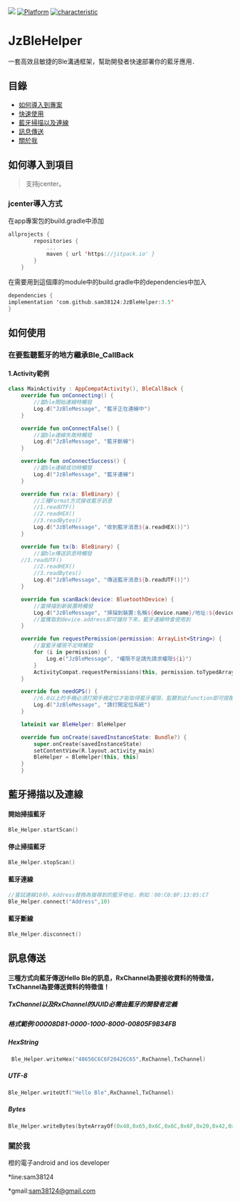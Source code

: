 [![](https://jitpack.io/v/sam38124/JzBleHelper.svg)](https://jitpack.io/#sam38124/JzBleHelper)
[![Platform](https://img.shields.io/badge/平台-%20Android%20-brightgreen.svg)](https://github.com/sam38124)
[![characteristic](https://img.shields.io/badge/特點-%20輕量級%20%7C%20簡單易用%20%20%7C%20穩定%20-brightgreen.svg)](https://github.com/sam38124)
# JzBleHelper
一套高效且敏捷的Ble溝通框架，幫助開發者快速部署你的藍牙應用．
## 目錄
* [如何導入到專案](#Import)
* [快速使用](#Use)
* [藍牙掃描以及連線](#scan)
* [訊息傳送](#send)
* [關於我](#About)

<a name="Import"></a>
## 如何導入到項目
> 支持jcenter。 <br/>

### jcenter導入方式
在app專案包的build.gradle中添加
```kotlin
allprojects {
		repositories {
			...
			maven { url 'https://jitpack.io' }
		}
	}
```

在需要用到這個庫的module中的build.gradle中的dependencies中加入
```kotlin
dependencies {
implementation 'com.github.sam38124:JzBleHelper:3.5'
}
```
<a name="Use"></a>
## 如何使用

### 在要監聽藍牙的地方繼承Ble_CallBack
#### 1.Activity範例
```kotlin
class MainActivity : AppCompatActivity(), BleCallBack {
    override fun onConnecting() {
        //當ble開始連線時觸發
        Log.d("JzBleMessage", "藍牙正在連線中")
    }

    override fun onConnectFalse() {
        //當ble連線失敗時觸發
        Log.d("JzBleMessage", "藍牙斷線")
    }

    override fun onConnectSuccess() {
        //當ble連線成功時觸發
        Log.d("JzBleMessage", "藍牙連線")
    }

    override fun rx(a: BleBinary) {
        //三種Format方式接收藍牙訊息
        //1.readUTF()
        //2.readHEX()
        //3.readBytes()
        Log.d("JzBleMessage", "收到藍牙消息${a.readHEX()}")
    }

    override fun tx(b: BleBinary) {
        //當ble傳送訊息時觸發
	//1.readUTF()
        //2.readHEX()
        //3.readBytes()
        Log.d("JzBleMessage", "傳送藍牙消息${b.readUTF()}")
    }

    override fun scanBack(device: BluetoothDevice) {
        //當掃描到新裝置時觸發
        Log.d("JzBleMessage", "掃描到裝置:名稱${device.name}/地址:${device.address}")
        //當獲取到device.address即可儲存下來，藍牙連線時會使用到
    }

    override fun requestPermission(permission: ArrayList<String>) {
        //當藍牙權限不足時觸發
        for (i in permission) {
            Log.e("JzBleMessage", "權限不足請先請求權限${i}")
        }
        ActivityCompat.requestPermissions(this, permission.toTypedArray(), 10)
    }

    override fun needGPS() {
        //6.0以上的手機必須打開手機定位才能取得藍牙權限，監聽到此function即可提醒使用者打開定位，或者跳轉至設定頁面提醒打開定位
        Log.d("JzBleMessage", "請打開定位系統")
    }

    lateinit var BleHelper: BleHelper

    override fun onCreate(savedInstanceState: Bundle?) {
        super.onCreate(savedInstanceState)
        setContentView(R.layout.activity_main)
        BleHelper = BleHelper(this, this)
    }
    }
```
<a name="scan"></a>
## 藍牙掃描以及連線
#### 開始掃描藍牙

```kotlin
Ble_Helper.startScan()
```
#### 停止掃描藍牙

```kotlin
Ble_Helper.stopScan()
```
#### 藍牙連線

```kotlin
//嘗試連線10秒，Address替換為搜尋到的藍牙地址，例如：00:C0:BF:13:05:C7
Ble_Helper.connect("Address",10)
```
#### 藍牙斷線
```kotlin
Ble_Helper.disconnect()
```
<a name="send"></a>
## 訊息傳送
#### 三種方式向藍牙傳送Hello Ble的訊息，RxChannel為要接收資料的特徵值，TxChannel為要傳送資料的特徵值！
##### TxChannel以及RxChannel的UUID必需由藍牙的開發者定義<br>
##### 格式範例:00008D81-0000-1000-8000-00805F9B34FB<br>
##### HexString
```kotlin
 Ble_Helper.writeHex("48656C6C6F20426C65",RxChannel,TxChannel)
```
##### UTF-8
```kotlin
Ble_Helper.writeUtf("Hello Ble",RxChannel,TxChannel)
```
##### Bytes
```kotlin
Ble_Helper.writeBytes(byteArrayOf(0x48,0x65,0x6C,0x6C,0x6F,0x20,0x42,0x6C,0x65),RxChannel,TxChannel)
```

<a name="About"></a>
### 關於我
橙的電子android and ios developer

*line:sam38124

*gmail:sam38124@gmail.com
